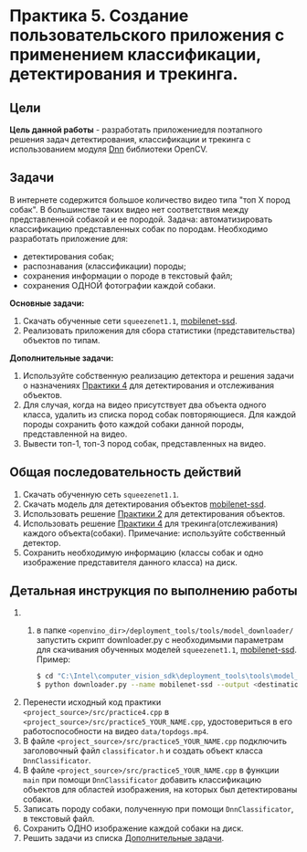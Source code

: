 ﻿# Практика 5. Создание пользовательского приложения с применением классификации, детектирования и трекинга. 

## Цели

__Цель данной работы__ - разработать приложениедля поэтапного решения задач детектирования, классификации и трекинга с использованием модуля [Dnn][opencv_dnn] библиотеки OpenCV. 

## Задачи

В интернете содержится большое количество видео типа "топ X пород собак". В большинстве таких видео нет соответствия между представленной собакой и ее породой. Задача: автоматизировать классификацию представленных собак по породам. Необходимо разработать приложение для:

  - детектирования собак;
  - распознавания (классификации) породы;
  - сохранения информации о породе в текстовый файл;
  - сохранения ОДНОЙ фотографии каждой собаки. 

__Основные задачи:__

 1. Скачать обученные сети `squeezenet1.1`, [mobilenet-ssd][mobilenetssd]. 
 1. Реализовать приложения для сбора статистики (представительства) объектов по типам.
 
__Дополнительные задачи:__

 1. Используйте собственную реализацию детектора и решения задачи о назначениях [Практики 4][practice4] для детектирования и  отслеживания объектов.
 1. Для случая, когда на видео присутствует два объекта одного класса, удалить из списка пород собак повторяющиеся. Для каждой породы сохранить фото каждой собаки данной породы, представленной на видео.
 1. Вывести топ-1, топ-3 пород собак, представленных на видео.
 
 ## Общая последовательность действий
 
 1. Скачать обученную сеть `squeezenet1.1`. 
 1. Скачать модель для детектирования объектов [mobilenet-ssd][mobilenetssd].
 1. Использовать решение [Практики 2][practice2] для детектирования объектов.
 1. Использовать решение [Практики 4][practice4] для трекинга(отслеживания) каждого объекта(собаки). Примечание: используйте собственный детектор.
 1. Сохранить необходимую информацию (классы собак и одно изображение представителя данного класса) на диск.
 
## Детальная инструкция по выполнению работы

 1. 1. в папке `<openvino_dir>/deployment_tools/tools/model_downloader/`  запустить скрипт downloader.py с необходимыми параметрам для скачивания обученных моделей `squeezenet1.1`, [mobilenet-ssd][mobilenetssd]. Пример:

        ```bash
        $ cd "C:\Intel\computer_vision_sdk\deployment_tools\tools\model_downloader"
        $ python downloader.py --name mobilenet-ssd --output <destination_folder>
        ```  
 1. Перенести исходный код практики `<project_source>/src/practice4.cpp` в  `<project_source>/src/practice5_YOUR_NAME.cpp`, удостовериться в его работоспособности на видео `data/topdogs.mp4`.
 1. В файле `<project_source>/src/practice5_YOUR_NAME.cpp` подключить заголовочный файл `classificator.h` и создать объект класса `DnnClassificator`.
 1. В файле `<project_source>/src/practice5_YOUR_NAME.cpp` в функции `main` при помощи `DnnClassificator` добавить классификацию объектов для областей изображения, на которых был детектированы собаки.
 1. Записать породу собаки, полученную при помощи `DnnClassificator`, в текстовый файл. 
 1. Сохранить ОДНО изображение каждой собаки на диск.
 1. Решить задачи из списка [Дополнительные задачи][addtasks]. 
 
<!-- LINKS -->
[addtasks]: README_5.md#Задачи
[opencv_dnn]: https://docs.opencv.org/4.1.0/df/d57/namespacecv_1_1dnn.html
[mobilenetssd]: https://github.com/chuanqi305/MobileNet-SSD
[practice3]: README_3.md
[practice2]: README_2.md
[practice4]: README_4.md
